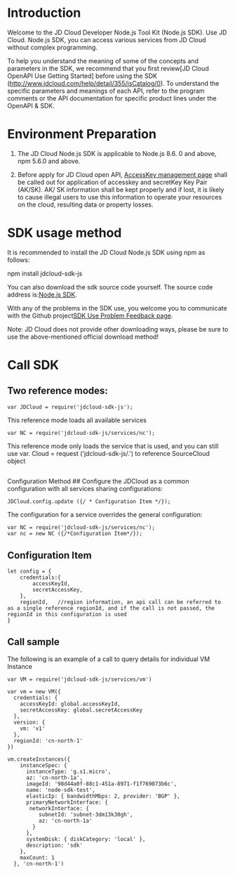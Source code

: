 
# Introduction #
  Welcome to the JD Cloud Developer Node.js Tool Kit (Node.js SDK). Use JD Cloud. Node.js SDK, you can access various services from JD Cloud without complex programming. 

  To help you understand the meaning of some of the concepts and parameters in the SDK, we recommend that you first review[JD Cloud OpenAPI Use Getting Started] before using the SDK (http://www.jdcloud.com/help/detail/355/isCatalog/0). To understand the specific parameters and meanings of each API, refer to the program comments or the API documentation for specific product lines under the OpenAPI & SDK.



# Environment Preparation #
 1. The JD Cloud Node.js SDK is applicable to Node.js 8.6. 0 and above, npm 5.6.0 and above.

 2. Before apply for JD Cloud open API, [AccessKey management page](https://uc.jdcloud.com/accesskey/index) shall be called out for application of accesskey and secretKey Key Pair (AK/SK). AK/ SK information shall be kept properly and if lost, it is likely to cause illegal users to use this information to operate your resources on the cloud, resulting data or property losses.



# SDK usage method #
It is recommended to install the JD Cloud Node.js SDK using npm as follows: 

npm install jdcloud-sdk-js

 

You can also download the sdk source code yourself. The source code address is:[Node.js SDK](https://github.com/jdcloud-api/jdcloud-sdk-nodejs).

 

With any of the problems in the SDK use, you welcome you to communicate with the Github project[SDK Use Problem Feedback page](https://github.com/jdcloud-api/jdcloud-sdk-nodejs/issues).



Note: JD Cloud does not provide other downloading ways, please be sure to use the above-mentioned official download method!

 

# Call SDK #

## Two reference modes: ##
	var JDCloud = require('jdcloud-sdk-js');

This reference mode loads all available services



	var NC = require('jdcloud-sdk-js/services/nc');

This reference mode only loads the service that is used, and you can still use var. Cloud = request ('jdcloud-sdk-js/.') to reference SourceCloud object
## 
Configuration Method ##
Configure the JDCloud as a common configuration with all services sharing configurations:


	JDCloud.config.update ({/ * Configuration Item */});


The configuration for a service overrides the general configuration: 


	var NC = require('jdcloud-sdk-js/services/nc');
	var nc = new NC ({/*Configuration Item*/});


## Configuration Item ##
	let config = {
	    credentials:{
	        accessKeyId,
	        secretAccessKey,
	    },
	    regionId,   //region information, an api call can be referred to as a single reference regionId, and if the call is not passed, the regionId in this configuration is used
	}


## Call sample ##
The following is an example of a call to query details for individual VM Instance

	var VM = require('jdcloud-sdk-js/services/vm')
	
	var vm = new VM({
	  credentials: {
	    accessKeyId: global.accessKeyId,
	    secretAccessKey: global.secretAccessKey
	  },
      version: {
	    vm: 'v1'
      },
	  regionId: 'cn-north-1'
	})
	
	vm.createInstances({
	    instanceSpec: {
	      instanceType: 'g.s1.micro',
	      az: 'cn-north-1a',
	      imageId: '98d44a0f-88c1-451a-8971-f1f769073b6c',
	      name: 'node-sdk-test',
	      elasticIp: { bandwidthMbps: 2, provider: 'BGP' },
	      primaryNetworkInterface: {
 	       networkInterface: {
	          subnetId: 'subnet-3dm13k30gh',
	          az: 'cn-north-1a'
	        }
	      },
	      systemDisk: { diskCategory: 'local' },
	      description: 'sdk'
	    },
	    maxCount: 1
	  }, 'cn-north-1')

